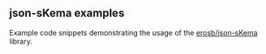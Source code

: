 ## json-sKema examples

Example code snippets demonstrating the usage of the [erosb/json-sKema](https://github.com/erosb/json-sKema/) library.
